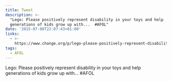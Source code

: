 ```yaml
---
title: Tweet
description: >-
  "Lego: Please positively represent disability in your toys and help
  generations of kids grow up with...  #AFOL"
date: '2015-07-08T22:07:43+01:00'
links:
  - >-
    https://www.change.org/p/lego-please-positively-represent-disability-in-your-toys-and-help-generations-of-kids-grow-up-with-a-better-attitude-to-human-difference?recruiter=45899382&utm_source=share_petition&utm_medium=twitter&utm_campaign=share_twitter_responsive
tags:
  - AFOL
---
```

Lego: Please positively represent disability in your toys and help generations of kids grow up with...  #AFOL
